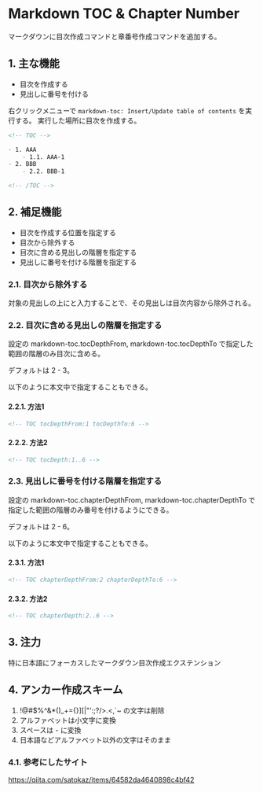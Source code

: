 # Markdown TOC & Chapter Number

マークダウンに目次作成コマンドと章番号作成コマンドを追加する。

## 1. 主な機能

- 目次を作成する
- 見出しに番号を付ける

右クリックメニューで `markdown-toc: Insert/Update table of contents` を実行する。
実行した場所に目次を作成する。

```md
<!-- TOC -->

- 1. AAA
    - 1.1. AAA-1
- 2. BBB
    - 2.2. BBB-1

<!-- /TOC -->
```

## 2. 補足機能

- 目次を作成する位置を指定する
- 目次から除外する
- 目次に含める見出しの階層を指定する
- 見出しに番号を付ける階層を指定する

### 2.1. 目次から除外する

対象の見出しの上に<!-- omit in toc -->と入力することで、その見出しは目次内容から除外される。

### 2.2. 目次に含める見出しの階層を指定する

設定の markdown-toc.tocDepthFrom, markdown-toc.tocDepthTo で指定した範囲の階層のみ目次に含める。

デフォルトは 2 - 3。

以下のように本文中で指定することもできる。

#### 2.2.1. 方法1

```md
<!-- TOC tocDepthFrom:1 tocDepthTo:6 -->
```

#### 2.2.2. 方法2

```md
<!-- TOC tocDepth:1..6 -->
```

### 2.3. 見出しに番号を付ける階層を指定する

設定の markdown-toc.chapterDepthFrom, markdown-toc.chapterDepthTo で指定した範囲の階層のみ番号を付けるようにできる。

デフォルトは 2 - 6。

以下のように本文中で指定することもできる。

#### 2.3.1. 方法1

```md
<!-- TOC chapterDepthFrom:2 chapterDepthTo:6 -->
```

#### 2.3.2. 方法2

```md
<!-- TOC chapterDepth:2..6 -->
```

## 3. 注力

特に日本語にフォーカスしたマークダウン目次作成エクステンション

## 4. アンカー作成スキーム

1. !@#$%^&*()_+={}][|\"':;?/>.<,`~ の文字は削除
1. アルファベットは小文字に変換
1. スペースは - に変換
1. 日本語などアルファベット以外の文字はそのまま

### 4.1. 参考にしたサイト

https://qiita.com/satokaz/items/64582da4640898c4bf42
